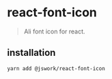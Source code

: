 # react-font-icon
> Ali font icon for react.

## installation
```shell
yarn add @jswork/react-font-icon
```
